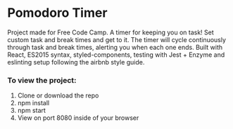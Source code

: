 # Pomodoro Timer

Project made for Free Code Camp. A timer for keeping you on task! Set custom task and break times and get to it. The timer will cycle continuously through task and break times, alerting you when each one ends. Built with React, ES2015 syntax, styled-components, testing with Jest + Enzyme and eslinting setup following the airbnb style guide.

### To view the project:

1. Clone or download the repo
2. npm install
3. npm start
4. View on port 8080 inside of your browser
